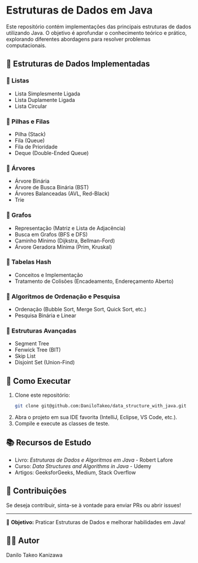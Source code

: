 # Estruturas de Dados em Java

Este repositório contém implementações das principais estruturas de dados utilizando Java. O objetivo é aprofundar o conhecimento teórico e prático, explorando diferentes abordagens para resolver problemas computacionais.

## 📌 Estruturas de Dados Implementadas

### 🔹 Listas
- Lista Simplesmente Ligada
- Lista Duplamente Ligada
- Lista Circular

### 🔹 Pilhas e Filas
- Pilha (Stack)
- Fila (Queue)
- Fila de Prioridade
- Deque (Double-Ended Queue)

### 🔹 Árvores
- Árvore Binária
- Árvore de Busca Binária (BST)
- Árvores Balanceadas (AVL, Red-Black)
- Trie

### 🔹 Grafos
- Representação (Matriz e Lista de Adjacência)
- Busca em Grafos (BFS e DFS)
- Caminho Mínimo (Dijkstra, Bellman-Ford)
- Árvore Geradora Mínima (Prim, Kruskal)

### 🔹 Tabelas Hash
- Conceitos e Implementação
- Tratamento de Colisões (Encadeamento, Endereçamento Aberto)

### 🔹 Algoritmos de Ordenação e Pesquisa
- Ordenação (Bubble Sort, Merge Sort, Quick Sort, etc.)
- Pesquisa Binária e Linear

### 🔹 Estruturas Avançadas
- Segment Tree
- Fenwick Tree (BIT)
- Skip List
- Disjoint Set (Union-Find)

## 🚀 Como Executar

1. Clone este repositório:
   ```bash
   git clone git@github.com:DaniloTakeo/data_structure_with_java.git
   ```
2. Abra o projeto em sua IDE favorita (IntelliJ, Eclipse, VS Code, etc.).
3. Compile e execute as classes de teste.

## 📚 Recursos de Estudo

- Livro: *Estruturas de Dados e Algoritmos em Java* - Robert Lafore
- Curso: *Data Structures and Algorithms in Java* - Udemy
- Artigos: GeeksforGeeks, Medium, Stack Overflow

## 📝 Contribuições

Se deseja contribuir, sinta-se à vontade para enviar PRs ou abrir issues!

---

📌 **Objetivo:** Praticar Estruturas de Dados e melhorar habilidades em Java!

## 👨‍💻 Autor
Danilo Takeo Kanizawa

